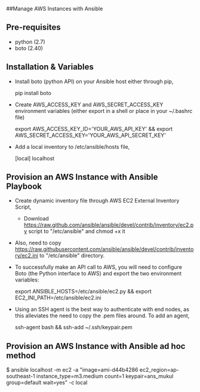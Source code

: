 ##Manage AWS Instances with Ansible

Pre-requisites
--------------

- python (2.7)
- boto (2.40)

Installation & Variables
------------------------

* Install boto (python API) on your Ansible host either through pip,

   pip install boto

* Create AWS_ACCESS_KEY and AWS_SECRET_ACCESS_KEY environment variables (either export in a shell or place in your ~/.bashrc file)

   export AWS_ACCESS_KEY_ID='YOUR_AWS_API_KEY' && export AWS_SECRET_ACCESS_KEY='YOUR_AWS_API_SECRET_KEY'

* Add a local inventory to /etc/ansible/hosts file,

   [local]
   localhost

Provision an AWS Instance with Ansible Playbook
-----------------------------------------------

* Create dynamic inventory file through AWS EC2 External Inventory Script, 

   - Download https://raw.github.com/ansible/ansible/devel/contrib/inventory/ec2.py script to "/etc/ansible" and chmod +x it

* Also, need to copy https://raw.githubusercontent.com/ansible/ansible/devel/contrib/inventory/ec2.ini to "/etc/ansible" directory. 

* To successfully make an API call to AWS, you will need to configure Boto (the Python interface to AWS) and export the two environment variables:

    export ANSIBLE_HOSTS=/etc/ansible/ec2.py && export EC2_INI_PATH=/etc/ansible/ec2.ini 

* Using an SSH agent is the best way to authenticate with end nodes, as this alleviates the need to copy the .pem files around. To add an agent,

    ssh-agent bash && ssh-add ~/.ssh/keypair.pem 

Provision an AWS Instance with Ansible ad hoc method
----------------------------------------------------

$ ansible localhost -m ec2 -a "image=ami-d44b4286 ec2_region=ap-southeast-1 instance_type=m3.medium count=1 keypair=ans_mukul group=default wait=yes" -c local
